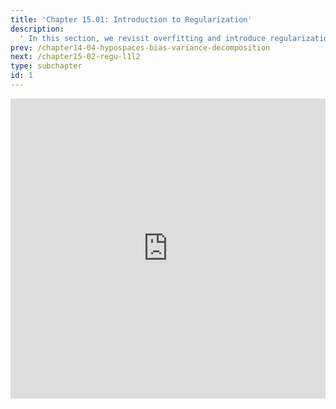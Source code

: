 ```yaml
---
title: 'Chapter 15.01: Introduction to Regularization'
description:
  ' In this section, we revisit overfitting and introduce regularization as a mechanism against overfitting. '
prev: /chapter14-04-hypospaces-bias-variance-decomposition
next: /chapter15-02-regu-l1l2
type: subchapter
id: 1
---
```



<!-- Hier jetzt die neuen Links einpflegen -->


<exercise id="1" title="Video Lecture">
<iframe width="100%" height="480" src="https://www.youtube.com/embed/uTjhXYOpmow" frameborder="0" allow="accelerometer; autoplay; encrypted-media; gyroscope; picture-in-picture" allowfullscreen></iframe>
</exercise>

<exercise id="2" title="Slides">
<object data="pdfs/15/slides-regu-intro.pdf" type="application/pdf" style="width:100%;height:480px">
    <embed src="pdfs/15/slides-regu-intro.pdf" type="application/pdf" />
</object>
</exercise>


